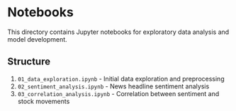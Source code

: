 # Notebooks

This directory contains Jupyter notebooks for exploratory data analysis and model development.

## Structure

1. `01_data_exploration.ipynb` - Initial data exploration and preprocessing
2. `02_sentiment_analysis.ipynb` - News headline sentiment analysis
3. `03_correlation_analysis.ipynb` - Correlation between sentiment and stock movements
